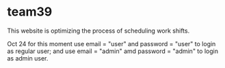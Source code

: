 # team39
This website is optimizing the process of scheduling work shifts.

Oct 24
for this moment use email = "user" and password = "user" to login as regular user;
and use email = "admin" amd password = "admin" to login as admin user.